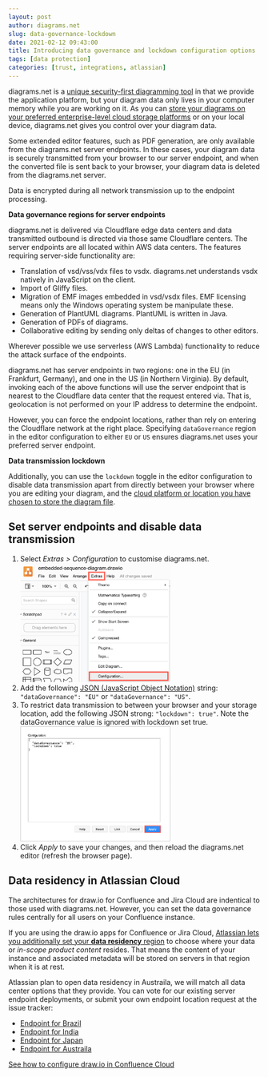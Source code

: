 ```yaml
---
layout: post
author: diagrams.net
slug: data-governance-lockdown
date: 2021-02-12 09:43:00
title: Introducing data governance and lockdown configuration options
tags: [data protection]
categories: [trust, integrations, atlassian]
---
```


diagrams.net is a [unique security-first diagramming tool](/blog/data-protection.html) in that we provide the application platform, but your diagram data only lives in your computer memory while you are working on it.  As you can [store your diagrams on your preferred enterprise-level cloud storage platforms](/blog/secure-diagramming-storage.html) or on your local device, diagrams.net gives you control over your diagram data.

Some extended editor features, such as PDF generation, are only available from the diagrams.net server endpoints. In these cases, your diagram data is securely transmitted from your browser to our server endpoint, and when the converted file is sent back to your browser, your diagram data is deleted from the diagrams.net server.

Data is encrypted during all network transmission up to the endpoint processing.


**Data governance regions for server endpoints**


diagrams.net is delivered via Cloudflare edge data centers and data transmitted outbound is directed via those same Cloudflare centers. The server endpoints are all located within AWS data centers. The features requiring server-side functionality are:

- Translation of vsd/vss/vdx files to vsdx. diagrams.net understands vsdx natively in JavaScript on the client.
- Import of Gliffy files.
- Migration of EMF images embedded in vsd/vsdx files. EMF licensing means only the Windows operating system be manipulate these.
- Generation of PlantUML diagrams. PlantUML is written in Java.
- Generation of PDFs of diagrams.
- Collaborative editing by sending only deltas of changes to other editors.

Wherever possible we use serverless (AWS Lambda) functionality to reduce the attack surface of the endpoints.

diagrams.net has server endpoints in two regions: one in the EU (in Frankfurt, Germany), and one in the US (in Northern Virginia). By default, invoking each of the above functions will use the server endpoint that is nearest to the Cloudflare data center that the request entered via. That is, geolocation is not performed on your IP address to determine the endpoint.

However, you can force the endpoint locations, rather than rely on entering the Cloudflare network at the right place. Specifying ``dataGovernance`` region in the editor configuration to either ``EU`` or ``US`` ensures diagrams.net uses your preferred server endpoint. 


**Data transmission lockdown**


Additionally, you can use the ``lockdown`` toggle in the editor configuration to disable data transmission apart from directly between your browser where you are editing your diagram, and the [cloud platform or location you have chosen to store the diagram file](/doc/faq/storage-location-select.html). 

## Set server endpoints and disable data transmission


1. Select _Extras > Configuration_ to customise diagrams.net.
<br /><img src="/assets/img/blog/extras-configuration-menu.png" style="width=100%;max-width:300px;height:auto;" alt="Access the diagrams.net configuration via Extras > Configuration">
2. Add the following [JSON (JavaScript Object Notation)](http://www.json.org/) string: ``"dataGovernance": "EU"`` or ``"dataGovernance": "US"``.
3. To restrict data transmission to between your browser and your storage location, add the following JSON strong: ``"lockdown": true"``. Note the dataGovernance value is ignored with lockdown set true.
<br /><img src="/assets/img/blog/edit-configuration-data-governance-lockdown.png" style="width=100%;max-width:300px;height:auto;" alt="Set which diagrams.net server region to use and restrict data transmission to between browser and storage location only in the editor configuration JSON code">
4. Click _Apply_ to save your changes, and then reload the diagrams.net editor (refresh the browser page).


## Data residency in Atlassian Cloud


The architectures for draw.io for Confluence and Jira Cloud are indentical to those used with diagrams.net. However, you can set the data governance rules centrally for all users on your Confluence instance.

 If you are using the draw.io apps for Confluence or Jira Cloud, [Atlassian lets you additionally set your **data residency** region](https://confluence.atlassian.com/cloud/manage-data-residency-976763149.html) to choose where your data or _in-scope product content_ resides. That means the content of your instance and associated metadata will be stored on servers in that region when it is at rest.

 Atlassian plan to open data residency in Austraila, we will match all data center options that they provide. You can vote for our existing server endpoint deployments, or submit your own endpoint location request at the issue tracker:

- [Endpoint for Brazil](https://github.com/jgraph/drawio/issues/1815)
- [Endpoint for India](https://github.com/jgraph/drawio/issues/1816)
- [Endpoint for Japan](https://github.com/jgraph/drawio/issues/1817)
- [Endpoint for Austraila](https://github.com/jgraph/drawio/issues/1818)

[See how to configure draw.io in Confluence Cloud](/doc/drawio-confluence-cloud.html)